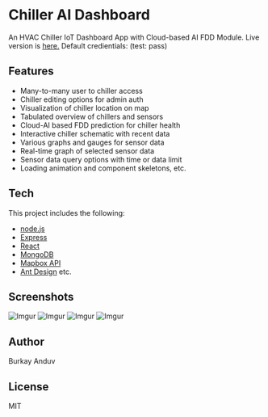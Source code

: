 # Chiller AI Dashboard
 An HVAC Chiller IoT Dashboard App with Cloud-based AI FDD Module.
 Live version is [here.](https://fdd-anduv.netlify.app)
 Default credientials: (test: pass)
 
## Features
 - Many-to-many user to chiller access
 - Chiller editing options for admin auth
 - Visualization of chiller location on map
 - Tabulated overview of chillers and sensors
 - Cloud-AI based FDD prediction for chiller health
 - Interactive chiller schematic with recent data
 - Various graphs and gauges for sensor data
 - Real-time graph of selected sensor data
 - Sensor data query options with time or data limit 
 - Loading animation and component skeletons, etc.

## Tech
This project includes the following:
- [node.js](http://nodejs.org)
- [Express](http://expressjs.com)
- [React](https://reactjs.org/)
- [MongoDB](https://www.mongodb.com/)
- [Mapbox API](https://www.mapbox.com/)
- [Ant Design](https://ant.design/) etc.

## Screenshots
![Imgur](https://i.imgur.com/pnnyOaf.png)
![Imgur](https://i.imgur.com/0yW3quz.png)
![Imgur](https://i.imgur.com/TbFIZ6V.png)
![Imgur](https://i.imgur.com/GTkIaBs.png)

## Author
Burkay Anduv

## License
MIT